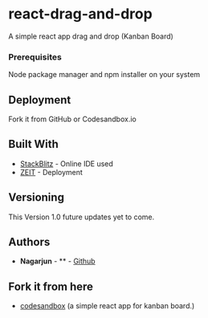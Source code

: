 # react-drag-and-drop
A simple react app drag and drop (Kanban Board)

### Prerequisites

Node package manager and npm installer on your system

## Deployment

Fork it from GitHub or Codesandbox.io

## Built With

* [StackBlitz](https://stackblitz.com/) - Online IDE used
* [ZEIT](https://zeit.co/) - Deployment


## Versioning

This Version 1.0 future updates yet to come. 

## Authors

* **Nagarjun** - ** - [Github](https://github.com/nagarjundeepak)

## Fork it from here
* [codesandbox](https://codesandbox.io/s/500zrnl53x) (a simple react app for kanban board.)
